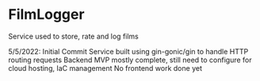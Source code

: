 # FilmLogger
Service used to store, rate and log films

5/5/2022: Initial Commit
Service built using gin-gonic/gin to handle HTTP routing requests
Backend MVP mostly complete, still need to configure for cloud hosting, IaC management
No frontend work done yet